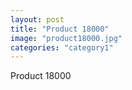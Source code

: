 ```yaml
---
layout: post
title: "Product 18000"
image: "product18000.jpg"
categories: "category1"
---
```

Product 18000
